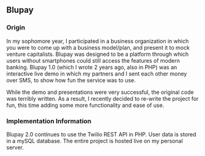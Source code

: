 ## Blupay

### Origin
In my sophomore year, I participated in a business organization in which you were to come up with a business model/plan, and present it to mock venture capitalists. Blupay was designed to be a platform through which users without smartphones could still access the features of modern banking. Blupay 1.0 (which I wrote 2 years ago, also in PHP) was an interactive live demo in which my partners and I sent each other money over SMS, to show how fun the service was to use. 

While the demo and presentations were very successful, the original code was terribly written. As a result, I recently decided to re-write the project for fun, this time adding some more functionality and ease of use.

### Implementation Information
Blupay 2.0 continues to use the Twilio REST API in PHP. User data is stored in a mySQL database. The entire project is hosted live on my personal server.

